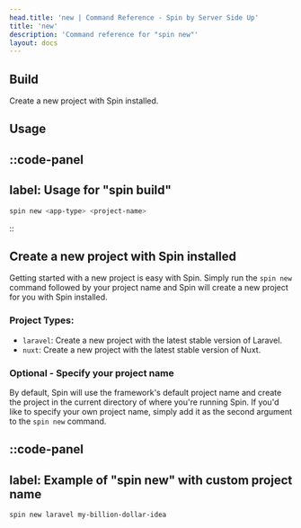 ```yaml
---
head.title: 'new | Command Reference - Spin by Server Side Up'
title: 'new'
description: 'Command reference for "spin new"'
layout: docs
---
```

## Build
Create a new project with Spin installed.

## Usage
::code-panel
---
label: Usage for "spin build"
---
```bash
spin new <app-type> <project-name>
```
::
## Create a new project with Spin installed
Getting started with a new project is easy with Spin. Simply run the `spin new` command followed by your project name and Spin will create a new project for you with Spin installed.

### Project Types:
- `laravel`: Create a new project with the latest stable version of Laravel.
- `nuxt`: Create a new project with the latest stable version of Nuxt.

### Optional - Specify your project name
By default, Spin will use the framework's default project name and create the project in the current directory of where you're running Spin. If you'd like to specify your own project name, simply add it as the second argument to the `spin new` command.

::code-panel
---
label: Example of "spin new" with custom project name
---
```bash
spin new laravel my-billion-dollar-idea
```